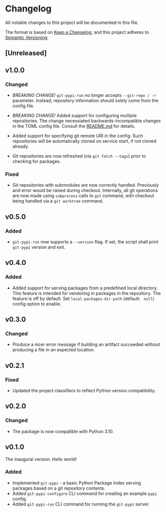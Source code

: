 # Changelog

All notable changes to this project will be documented in this file.

The format is based on [Keep a Changelog](https://keepachangelog.com/en/1.1.0/),
and this project adheres to [Semantic Versioning](https://semver.org/spec/v2.0.0.html).

## [Unreleased]

## v1.0.0

### Changed
* *BREAKING CHANGE!* `git-pypi-run` no longer accepts `--git-repo / -r`
  parameter. Instead, repository information should solely come from the config
  file.

* *BREAKING CHANGE!* Added support for configuring multiple repositories. The
  change necessiated backwards-incompatible changes in the TOML config file.
  Consult the [README.md](./README.md) for details. 

* Added support for specifying git remote URI in the config. Such repositories
  will be automatically cloned on service start, if not cloned already.

* Git repositories are now refreshed (via `git fetch --tags`) prior to checking
  for packages.

### Fixed
* Git repositories with submodules are now correctly handled. Previously and
  error would be raised during checkout. Internally, all git operations are now
  made using `subprocess` calls to `git` command, with checkout being handled
  via a `git worktree` command.

## v0.5.0

### Added

* `git-pypi-run` now supports a `--version` flag. If set, the script shall
  print `git-pypi` version and exit.

## v0.4.0

### Added

* Added support for serving packages from a predefined local directory. This
  feature is intended for vendoring in packages in the repository. The feature
  is off by default. Set `local-packages-dir-path` (default: ` null`) config
  option to enable.

## v0.3.0

### Changed

* Produce a nicer error message if building an artifact succeeded without
  producing a file in an expected location.

## v0.2.1

### Fixed

* Updated the project classifiers to reflect Python version compatibility.

## v0.2.0

### Changed

* The package is now compatible with Python 3.10.

## v0.1.0

The inaugural version. Hello world!

### Added

* Implemented `git-pypi` - a basic Python Package Index serving packages based on a git
  repository contents.
* Added `git-pypi-configure` CLI command for creating an example `pypi` config.
* Added `git-pypi-run` CLI command for running the `git-pypi` server.
